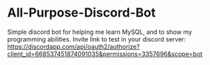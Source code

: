 # All-Purpose-Discord-Bot
Simple discord bot for helping me learn MySQL, and to show my programming abilities.
Invite link to test in your discord server:
https://discordapp.com/api/oauth2/authorize?client_id=668537451874091035&permissions=3357696&scope=bot
